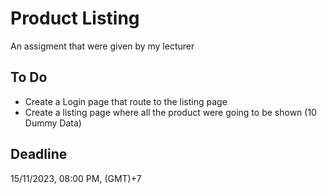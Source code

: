 # Product Listing

An assigment that were given by my lecturer

## To Do

- Create a Login page that route to the listing page
- Create a listing page where all the product were going to be shown (10 Dummy Data)

## Deadline

15/11/2023, 08:00 PM, (GMT)+7
